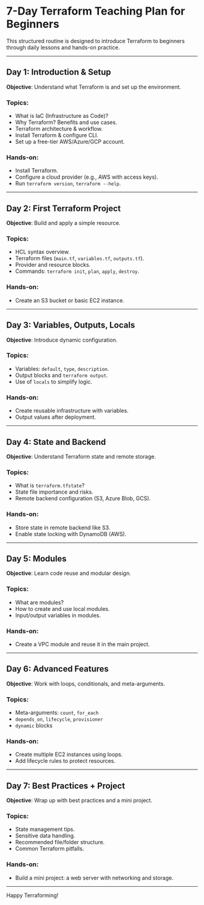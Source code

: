 
# 7-Day Terraform Teaching Plan for Beginners

This structured routine is designed to introduce Terraform to beginners through daily lessons and hands-on practice.

---

## **Day 1: Introduction & Setup**
**Objective**: Understand what Terraform is and set up the environment.

### Topics:
- What is IaC (Infrastructure as Code)?
- Why Terraform? Benefits and use cases.
- Terraform architecture & workflow.
- Install Terraform & configure CLI.
- Set up a free-tier AWS/Azure/GCP account.

### Hands-on:
- Install Terraform.
- Configure a cloud provider (e.g., AWS with access keys).
- Run `terraform version`, `terraform --help`.

---

## **Day 2: First Terraform Project**
**Objective**: Build and apply a simple resource.

### Topics:
- HCL syntax overview.
- Terraform files (`main.tf`, `variables.tf`, `outputs.tf`).
- Provider and resource blocks.
- Commands: `terraform init`, `plan`, `apply`, `destroy`.

### Hands-on:
- Create an S3 bucket or basic EC2 instance.

---

## **Day 3: Variables, Outputs, Locals**
**Objective**: Introduce dynamic configuration.

### Topics:
- Variables: `default`, `type`, `description`.
- Output blocks and `terraform output`.
- Use of `locals` to simplify logic.

### Hands-on:
- Create reusable infrastructure with variables.
- Output values after deployment.

---

## **Day 4: State and Backend**
**Objective**: Understand Terraform state and remote storage.

### Topics:
- What is `terraform.tfstate`?
- State file importance and risks.
- Remote backend configuration (S3, Azure Blob, GCS).

### Hands-on:
- Store state in remote backend like S3.
- Enable state locking with DynamoDB (AWS).

---

## **Day 5: Modules**
**Objective**: Learn code reuse and modular design.

### Topics:
- What are modules?
- How to create and use local modules.
- Input/output variables in modules.

### Hands-on:
- Create a VPC module and reuse it in the main project.

---

## **Day 6: Advanced Features**
**Objective**: Work with loops, conditionals, and meta-arguments.

### Topics:
- Meta-arguments: `count`, `for_each`
- `depends_on`, `lifecycle`, `provisioner`
- `dynamic` blocks

### Hands-on:
- Create multiple EC2 instances using loops.
- Add lifecycle rules to protect resources.

---

## **Day 7: Best Practices + Project**
**Objective**: Wrap up with best practices and a mini project.

### Topics:
- State management tips.
- Sensitive data handling.
- Recommended file/folder structure.
- Common Terraform pitfalls.

### Hands-on:
- Build a mini project: a web server with networking and storage.

---

Happy Terraforming!
